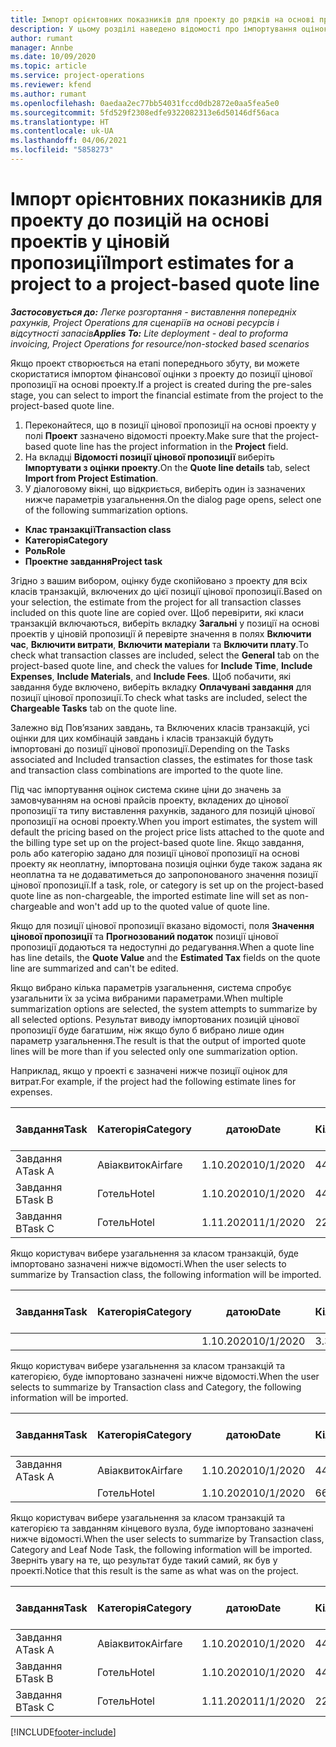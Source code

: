 ```yaml
---
title: Імпорт орієнтовних показників для проекту до рядків на основі проектів у ціновій пропозиції – легка версія
description: У цьому розділі наведено відомості про імпортування оцінок з проекту до позиції цінової пропозиції.
author: rumant
manager: Annbe
ms.date: 10/09/2020
ms.topic: article
ms.service: project-operations
ms.reviewer: kfend
ms.author: rumant
ms.openlocfilehash: 0aedaa2ec77bb54031fccd0db2872e0aa5fea5e0
ms.sourcegitcommit: 5fd529f2308edfe9322082313e6d50146df56aca
ms.translationtype: HT
ms.contentlocale: uk-UA
ms.lasthandoff: 04/06/2021
ms.locfileid: "5858273"
---
```

# <a name="import-estimates-for-a-project-to-a-project-based-quote-line"></a><span data-ttu-id="c3745-103">Імпорт орієнтовних показників для проекту до позицій на основі проектів у ціновій пропозиції</span><span class="sxs-lookup"><span data-stu-id="c3745-103">Import estimates for a project to a project-based quote line</span></span> 

<span data-ttu-id="c3745-104">_**Застосовується до:** Легке розгортання - виставлення попередніх рахунків, Project Operations для сценаріїв на основі ресурсів і відсутності запасів_</span><span class="sxs-lookup"><span data-stu-id="c3745-104">_**Applies To:** Lite deployment - deal to proforma invoicing, Project Operations for resource/non-stocked based scenarios_</span></span>

<span data-ttu-id="c3745-105">Якщо проект створюється на етапі попереднього збуту, ви можете скористатися імпортом фінансової оцінки з проекту до позиції цінової пропозиції на основі проекту.</span><span class="sxs-lookup"><span data-stu-id="c3745-105">If a project is created during the pre-sales stage, you can select to import the financial estimate from the project to the project-based quote line.</span></span>

1. <span data-ttu-id="c3745-106">Переконайтеся, що в позиції цінової пропозиції на основі проекту у полі **Проект** зазначено відомості проекту.</span><span class="sxs-lookup"><span data-stu-id="c3745-106">Make sure that the project-based quote line has the project information in the **Project** field.</span></span>
2. <span data-ttu-id="c3745-107">На вкладці **Відомості позиції цінової пропозиції** виберіть **Імпортувати з оцінки проекту**.</span><span class="sxs-lookup"><span data-stu-id="c3745-107">On the **Quote line details** tab, select **Import from Project Estimation**.</span></span>
3. <span data-ttu-id="c3745-108">У діалоговому вікні, що відкриється, виберіть один із зазначених нижче параметрів узагальнення.</span><span class="sxs-lookup"><span data-stu-id="c3745-108">On the dialog page opens, select one of the following summarization options.</span></span>

  - <span data-ttu-id="c3745-109">**Клас транзакції**</span><span class="sxs-lookup"><span data-stu-id="c3745-109">**Transaction class**</span></span>
  - <span data-ttu-id="c3745-110">**Категорія**</span><span class="sxs-lookup"><span data-stu-id="c3745-110">**Category**</span></span>
  - <span data-ttu-id="c3745-111">**Роль**</span><span class="sxs-lookup"><span data-stu-id="c3745-111">**Role**</span></span> 
  - <span data-ttu-id="c3745-112">**Проектне завдання**</span><span class="sxs-lookup"><span data-stu-id="c3745-112">**Project task**</span></span>

<span data-ttu-id="c3745-113">Згідно з вашим вибором, оцінку буде скопійовано з проекту для всіх класів транзакцій, включених до цієї позиції цінової пропозиції.</span><span class="sxs-lookup"><span data-stu-id="c3745-113">Based on your selection, the estimate from the project for all transaction classes included on this quote line are copied over.</span></span> <span data-ttu-id="c3745-114">Щоб перевірити, які класи транзакцій включаються, виберіть вкладку **Загальні** у позиції на основі проектів у ціновій пропозиції й перевірте значення в полях **Включити час**, **Включити витрати**, **Включити матеріали** та **Включити плату**.</span><span class="sxs-lookup"><span data-stu-id="c3745-114">To check what transaction classes are included, select the **General** tab on the project-based quote line, and check the values for **Include Time**, **Include Expenses**, **Include Materials**, and **Include Fees**.</span></span>  <span data-ttu-id="c3745-115">Щоб побачити, які завдання буде включено, виберіть вкладку **Оплачувані завдання** для позиції цінової пропозиції.</span><span class="sxs-lookup"><span data-stu-id="c3745-115">To check what tasks are included, select the **Chargeable Tasks** tab on the quote line.</span></span>

<span data-ttu-id="c3745-116">Залежно від Пов’язаних завдань, та Включених класів транзакцій, усі оцінки для цих комбінацій завдань і класів транзакцій будуть імпортовані до позиції цінової пропозиції.</span><span class="sxs-lookup"><span data-stu-id="c3745-116">Depending on the Tasks associated and Included transaction classes, the estimates for those task and transaction class combinations are imported to the quote line.</span></span>

<span data-ttu-id="c3745-117">Під час імпортування оцінок система скине ціни до значень за замовчуванням на основі прайсів проекту, вкладених до цінової пропозиції та типу виставлення рахунків, заданого для позицій цінової пропозиції на основі проекту.</span><span class="sxs-lookup"><span data-stu-id="c3745-117">When you import estimates, the system will default the pricing based on the project price lists attached to the quote and the billing type set up on the project-based quote line.</span></span> <span data-ttu-id="c3745-118">Якщо завдання, роль або категорію задано для позиції цінової пропозиції на основі проекту як неоплатну, імпортована позиція оцінки буде також задана як неоплатна та не додаватиметься до запропонованого значення позиції цінової пропозиції.</span><span class="sxs-lookup"><span data-stu-id="c3745-118">If a task, role, or category is set up on the project-based quote line as non-chargeable, the imported estimate line will set as non-chargeable and won't add up to the quoted value of quote line.</span></span>

<span data-ttu-id="c3745-119">Якщо для позиції цінової пропозиції вказано відомості, поля **Значення цінової пропозиції** та **Прогнозований податок** позиції цінової пропозиції додаються та недоступні до редагування.</span><span class="sxs-lookup"><span data-stu-id="c3745-119">When a quote line has line details, the **Quote Value** and the **Estimated Tax** fields on the quote line are summarized and can't be edited.</span></span>

<span data-ttu-id="c3745-120">Якщо вибрано кілька параметрів узагальнення, система спробує узагальнити їх за усіма вибраними параметрами.</span><span class="sxs-lookup"><span data-stu-id="c3745-120">When multiple summarization options are selected, the system attempts to summarize by all selected options.</span></span> <span data-ttu-id="c3745-121">Результат виводу імпортованих позицій цінової пропозиції буде багатшим, ніж якщо було б вибрано лише один параметр узагальнення.</span><span class="sxs-lookup"><span data-stu-id="c3745-121">The result is that the output of imported quote lines will be more than if you selected only one summarization option.</span></span>

<span data-ttu-id="c3745-122">Наприклад, якщо у проекті є зазначені нижче позиції оцінок для витрат.</span><span class="sxs-lookup"><span data-stu-id="c3745-122">For example, if the project had the following estimate lines for expenses.</span></span>

| <span data-ttu-id="c3745-123">Завдання</span><span class="sxs-lookup"><span data-stu-id="c3745-123">Task</span></span> | <span data-ttu-id="c3745-124">Категорія</span><span class="sxs-lookup"><span data-stu-id="c3745-124">Category</span></span> | <span data-ttu-id="c3745-125">датою</span><span class="sxs-lookup"><span data-stu-id="c3745-125">Date</span></span> | <span data-ttu-id="c3745-126">Кількість</span><span class="sxs-lookup"><span data-stu-id="c3745-126">Quantity</span></span> | <span data-ttu-id="c3745-127">Ціна за одиницю</span><span class="sxs-lookup"><span data-stu-id="c3745-127">Unit price</span></span> | <span data-ttu-id="c3745-128">Сума</span><span class="sxs-lookup"><span data-stu-id="c3745-128">Amount</span></span> |
| --- | --- | --- | --- | --- | --- |
| <span data-ttu-id="c3745-129">Завдання А</span><span class="sxs-lookup"><span data-stu-id="c3745-129">Task A</span></span> | <span data-ttu-id="c3745-130">Авіаквиток</span><span class="sxs-lookup"><span data-stu-id="c3745-130">Airfare</span></span> | <span data-ttu-id="c3745-131">1.10.2020</span><span class="sxs-lookup"><span data-stu-id="c3745-131">10/1/2020</span></span> | <span data-ttu-id="c3745-132">4</span><span class="sxs-lookup"><span data-stu-id="c3745-132">4</span></span> | <span data-ttu-id="c3745-133">400</span><span class="sxs-lookup"><span data-stu-id="c3745-133">400</span></span> | <span data-ttu-id="c3745-134">1600</span><span class="sxs-lookup"><span data-stu-id="c3745-134">1600</span></span> |
| <span data-ttu-id="c3745-135">Завдання Б</span><span class="sxs-lookup"><span data-stu-id="c3745-135">Task B</span></span> | <span data-ttu-id="c3745-136">Готель</span><span class="sxs-lookup"><span data-stu-id="c3745-136">Hotel</span></span> | <span data-ttu-id="c3745-137">1.10.2020</span><span class="sxs-lookup"><span data-stu-id="c3745-137">10/1/2020</span></span> | <span data-ttu-id="c3745-138">4</span><span class="sxs-lookup"><span data-stu-id="c3745-138">4</span></span> | <span data-ttu-id="c3745-139">200</span><span class="sxs-lookup"><span data-stu-id="c3745-139">200</span></span> | <span data-ttu-id="c3745-140">800</span><span class="sxs-lookup"><span data-stu-id="c3745-140">800</span></span> |
| <span data-ttu-id="c3745-141">Завдання В</span><span class="sxs-lookup"><span data-stu-id="c3745-141">Task C</span></span> | <span data-ttu-id="c3745-142">Готель</span><span class="sxs-lookup"><span data-stu-id="c3745-142">Hotel</span></span> | <span data-ttu-id="c3745-143">1.11.2020</span><span class="sxs-lookup"><span data-stu-id="c3745-143">11/1/2020</span></span> | <span data-ttu-id="c3745-144">2</span><span class="sxs-lookup"><span data-stu-id="c3745-144">2</span></span> | <span data-ttu-id="c3745-145">200</span><span class="sxs-lookup"><span data-stu-id="c3745-145">200</span></span> | <span data-ttu-id="c3745-146">400</span><span class="sxs-lookup"><span data-stu-id="c3745-146">400</span></span> |

<span data-ttu-id="c3745-147">Якщо користувач вибере узагальнення за класом транзакцій, буде імпортовано зазначені нижче відомості.</span><span class="sxs-lookup"><span data-stu-id="c3745-147">When the user selects to summarize by Transaction class, the following information will be imported.</span></span>

| <span data-ttu-id="c3745-148">Завдання</span><span class="sxs-lookup"><span data-stu-id="c3745-148">Task</span></span> | <span data-ttu-id="c3745-149">Категорія</span><span class="sxs-lookup"><span data-stu-id="c3745-149">Category</span></span> | <span data-ttu-id="c3745-150">датою</span><span class="sxs-lookup"><span data-stu-id="c3745-150">Date</span></span> | <span data-ttu-id="c3745-151">Кількість</span><span class="sxs-lookup"><span data-stu-id="c3745-151">Quantity</span></span> | <span data-ttu-id="c3745-152">Ціна за одиницю</span><span class="sxs-lookup"><span data-stu-id="c3745-152">Unit price</span></span> | <span data-ttu-id="c3745-153">Сума</span><span class="sxs-lookup"><span data-stu-id="c3745-153">Amount</span></span> |
| --- | --- | --- | --- | --- | --- |
|||<span data-ttu-id="c3745-154">1.10.2020</span><span class="sxs-lookup"><span data-stu-id="c3745-154">10/1/2020</span></span> | <span data-ttu-id="c3745-155">3.34</span><span class="sxs-lookup"><span data-stu-id="c3745-155">3.34</span></span> | <span data-ttu-id="c3745-156">840</span><span class="sxs-lookup"><span data-stu-id="c3745-156">840</span></span> | <span data-ttu-id="c3745-157">2800</span><span class="sxs-lookup"><span data-stu-id="c3745-157">2800</span></span> |

<span data-ttu-id="c3745-158">Якщо користувач вибере узагальнення за класом транзакцій та категорією, буде імпортовано зазначені нижче відомості.</span><span class="sxs-lookup"><span data-stu-id="c3745-158">When the user selects to summarize by Transaction class and Category, the following information will be imported.</span></span>

| <span data-ttu-id="c3745-159">Завдання</span><span class="sxs-lookup"><span data-stu-id="c3745-159">Task</span></span> | <span data-ttu-id="c3745-160">Категорія</span><span class="sxs-lookup"><span data-stu-id="c3745-160">Category</span></span> | <span data-ttu-id="c3745-161">датою</span><span class="sxs-lookup"><span data-stu-id="c3745-161">Date</span></span> | <span data-ttu-id="c3745-162">Кількість</span><span class="sxs-lookup"><span data-stu-id="c3745-162">Quantity</span></span> | <span data-ttu-id="c3745-163">Ціна за одиницю</span><span class="sxs-lookup"><span data-stu-id="c3745-163">Unit price</span></span> | <span data-ttu-id="c3745-164">Сума</span><span class="sxs-lookup"><span data-stu-id="c3745-164">Amount</span></span> |
| --- | --- | --- | --- | --- | --- |
| <span data-ttu-id="c3745-165">Завдання А</span><span class="sxs-lookup"><span data-stu-id="c3745-165">Task A</span></span> | <span data-ttu-id="c3745-166">Авіаквиток</span><span class="sxs-lookup"><span data-stu-id="c3745-166">Airfare</span></span> | <span data-ttu-id="c3745-167">1.10.2020</span><span class="sxs-lookup"><span data-stu-id="c3745-167">10/1/2020</span></span> | <span data-ttu-id="c3745-168">4</span><span class="sxs-lookup"><span data-stu-id="c3745-168">4</span></span> | <span data-ttu-id="c3745-169">400</span><span class="sxs-lookup"><span data-stu-id="c3745-169">400</span></span> | <span data-ttu-id="c3745-170">1600</span><span class="sxs-lookup"><span data-stu-id="c3745-170">1600</span></span> |
| | <span data-ttu-id="c3745-171">Готель</span><span class="sxs-lookup"><span data-stu-id="c3745-171">Hotel</span></span> | <span data-ttu-id="c3745-172">1.10.2020</span><span class="sxs-lookup"><span data-stu-id="c3745-172">10/1/2020</span></span> | <span data-ttu-id="c3745-173">6</span><span class="sxs-lookup"><span data-stu-id="c3745-173">6</span></span> | <span data-ttu-id="c3745-174">200</span><span class="sxs-lookup"><span data-stu-id="c3745-174">200</span></span> | <span data-ttu-id="c3745-175">1200</span><span class="sxs-lookup"><span data-stu-id="c3745-175">1200</span></span> |

<span data-ttu-id="c3745-176">Якщо користувач вибере узагальнення за класом транзакцій та категорією та завданням кінцевого вузла, буде імпортовано зазначені нижче відомості.</span><span class="sxs-lookup"><span data-stu-id="c3745-176">When the user selects to summarize by Transaction class, Category and Leaf Node Task, the following information will be imported.</span></span> <span data-ttu-id="c3745-177">Зверніть увагу на те, що результат буде такий самий, як був у проекті.</span><span class="sxs-lookup"><span data-stu-id="c3745-177">Notice that this result is the same as what was on the project.</span></span>

| <span data-ttu-id="c3745-178">Завдання</span><span class="sxs-lookup"><span data-stu-id="c3745-178">Task</span></span> | <span data-ttu-id="c3745-179">Категорія</span><span class="sxs-lookup"><span data-stu-id="c3745-179">Category</span></span> | <span data-ttu-id="c3745-180">датою</span><span class="sxs-lookup"><span data-stu-id="c3745-180">Date</span></span> | <span data-ttu-id="c3745-181">Кількість</span><span class="sxs-lookup"><span data-stu-id="c3745-181">Quantity</span></span> | <span data-ttu-id="c3745-182">Ціна за одиницю</span><span class="sxs-lookup"><span data-stu-id="c3745-182">Unit price</span></span> | <span data-ttu-id="c3745-183">Сума</span><span class="sxs-lookup"><span data-stu-id="c3745-183">Amount</span></span> |
| --- | --- | --- | --- | --- | --- |
| <span data-ttu-id="c3745-184">Завдання А</span><span class="sxs-lookup"><span data-stu-id="c3745-184">Task A</span></span> | <span data-ttu-id="c3745-185">Авіаквиток</span><span class="sxs-lookup"><span data-stu-id="c3745-185">Airfare</span></span> | <span data-ttu-id="c3745-186">1.10.2020</span><span class="sxs-lookup"><span data-stu-id="c3745-186">10/1/2020</span></span> | <span data-ttu-id="c3745-187">4</span><span class="sxs-lookup"><span data-stu-id="c3745-187">4</span></span> | <span data-ttu-id="c3745-188">400</span><span class="sxs-lookup"><span data-stu-id="c3745-188">400</span></span> | <span data-ttu-id="c3745-189">1600</span><span class="sxs-lookup"><span data-stu-id="c3745-189">1600</span></span> |
| <span data-ttu-id="c3745-190">Завдання Б</span><span class="sxs-lookup"><span data-stu-id="c3745-190">Task B</span></span> | <span data-ttu-id="c3745-191">Готель</span><span class="sxs-lookup"><span data-stu-id="c3745-191">Hotel</span></span> | <span data-ttu-id="c3745-192">1.10.2020</span><span class="sxs-lookup"><span data-stu-id="c3745-192">10/1/2020</span></span> | <span data-ttu-id="c3745-193">4</span><span class="sxs-lookup"><span data-stu-id="c3745-193">4</span></span> | <span data-ttu-id="c3745-194">200</span><span class="sxs-lookup"><span data-stu-id="c3745-194">200</span></span> | <span data-ttu-id="c3745-195">800</span><span class="sxs-lookup"><span data-stu-id="c3745-195">800</span></span> |
| <span data-ttu-id="c3745-196">Завдання В</span><span class="sxs-lookup"><span data-stu-id="c3745-196">Task C</span></span> | <span data-ttu-id="c3745-197">Готель</span><span class="sxs-lookup"><span data-stu-id="c3745-197">Hotel</span></span> | <span data-ttu-id="c3745-198">1.11.2020</span><span class="sxs-lookup"><span data-stu-id="c3745-198">11/1/2020</span></span> | <span data-ttu-id="c3745-199">2</span><span class="sxs-lookup"><span data-stu-id="c3745-199">2</span></span> | <span data-ttu-id="c3745-200">200</span><span class="sxs-lookup"><span data-stu-id="c3745-200">200</span></span> | <span data-ttu-id="c3745-201">400</span><span class="sxs-lookup"><span data-stu-id="c3745-201">400</span></span> |


[!INCLUDE[footer-include](../../includes/footer-banner.md)]
